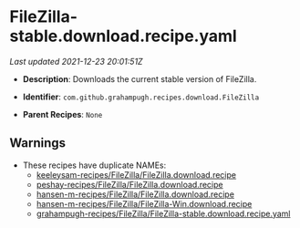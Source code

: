 # FileZilla-stable.download.recipe.yaml

_Last updated 2021-12-23 20:01:51Z_

- **Description**: Downloads the current stable version of FileZilla.

- **Identifier**: `com.github.grahampugh.recipes.download.FileZilla`

- **Parent Recipes**: `None`


## Warnings

- These recipes have duplicate NAMEs:
    - [keeleysam-recipes/FileZilla/FileZilla.download.recipe](/autopkg-dupe-tracker/keeleysam-recipes/FileZilla/FileZilla.download.recipe)
    - [peshay-recipes/FileZilla/FileZilla.download.recipe](/autopkg-dupe-tracker/peshay-recipes/FileZilla/FileZilla.download.recipe)
    - [hansen-m-recipes/FileZilla/FileZilla.download.recipe](/autopkg-dupe-tracker/hansen-m-recipes/FileZilla/FileZilla.download.recipe)
    - [hansen-m-recipes/FileZilla/FileZilla-Win.download.recipe](/autopkg-dupe-tracker/hansen-m-recipes/FileZilla/FileZilla-Win.download.recipe)
    - [grahampugh-recipes/FileZilla/FileZilla-stable.download.recipe.yaml](/autopkg-dupe-tracker/grahampugh-recipes/FileZilla/FileZilla-stable.download.recipe.yaml)